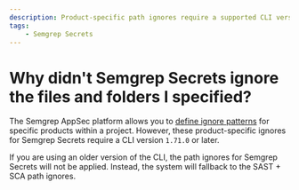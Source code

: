```yaml
---
description: Product-specific path ignores require a supported CLI version.
tags: 
    - Semgrep Secrets
---
```


# Why didn't Semgrep Secrets ignore the files and folders I specified?

The Semgrep AppSec platform allows you to [define ignore patterns](https://semgrep.dev/docs/ignoring-files-folders-code#define-ignored-files-and-folders-in-semgrep-appsec-platform) for specific products within a project. However, these product-specific ignores for Semgrep Secrets require a CLI version `1.71.0` or later.

If you are using an older version of the CLI, the path ignores for Semgrep Secrets will not be applied. Instead, the system will fallback to the SAST + SCA path ignores.